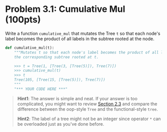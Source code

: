 # Problem 3.1: Cumulative Mul (100pts)

Write a function `cumulative_mul` that mutates the Tree `t` so that each node's label becomes the product of all labels in the subtree rooted at the node.

```python
def cumulative_mul(t):
    """Mutates t so that each node's label becomes the product of all labels in
    the corresponding subtree rooted at t.

    >>> t = Tree(1, [Tree(3, [Tree(5)]), Tree(7)])
    >>> cumulative_mul(t)
    >>> t
    Tree(105, [Tree(15, [Tree(5)]), Tree(7)])
    """
    "*** YOUR CODE HERE ***"
```

> **Hint1**: The answer is simple and neat. If your answer is too complicated, you might want to review [Section 2.3](https://sicp.pascal-lab.net/2024/labs/lab07/2_3.html) and compare the difference between the oop-style `Tree` and the functional-style `tree`.
>
> **Hint2**: The label of a tree might not be an integer since operator `*` can be overloaded just as you've done before.
